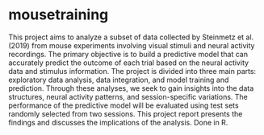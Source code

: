 # mousetraining
This project aims to analyze a subset of data collected by Steinmetz et al. (2019) from mouse experiments involving visual stimuli and neural activity recordings. The primary objective is to build a predictive model that can accurately predict the outcome of each trial based on the neural activity data and stimulus information. The project is divided into three main parts: exploratory data analysis, data integration, and model training and prediction. Through these analyses, we seek to gain insights into the data structures, neural activity patterns, and session-specific variations. The performance of the predictive model will be evaluated using test sets randomly selected from two sessions. This project report presents the findings and discusses the implications of the analysis. Done in R.
